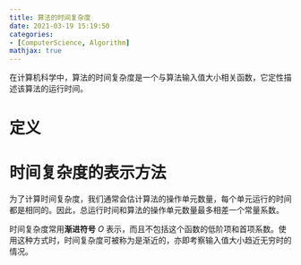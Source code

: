 ```yaml
---
title: 算法的时间复杂度
date: 2021-03-19 15:19:50
categories:
- [ComputerScience, Algorithm]
mathjax: true
---
```


在计算机科学中，算法的时间复杂度是一个与算法输入值大小相关函数，它定性描述该算法的运行时间。



# 定义





# 时间复杂度的表示方法

为了计算时间复杂度，我们通常会估计算法的操作单元数量，每个单元运行的时间都是相同的。因此，总运行时间和算法的操作单元数量最多相差一个常量系数。

时间复杂度常用**渐进符号** $O$ 表示，而且不包括这个函数的低阶项和首项系数。使用这种方式时，时间复杂度可被称为是渐近的，亦即考察输入值大小趋近无穷时的情况。



